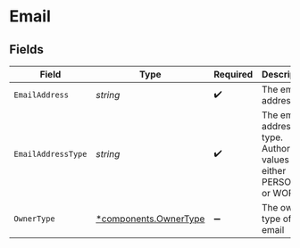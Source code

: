 # Email


## Fields

| Field                                                                  | Type                                                                   | Required                                                               | Description                                                            |
| ---------------------------------------------------------------------- | ---------------------------------------------------------------------- | ---------------------------------------------------------------------- | ---------------------------------------------------------------------- |
| `EmailAddress`                                                         | *string*                                                               | :heavy_check_mark:                                                     | The email address                                                      |
| `EmailAddressType`                                                     | *string*                                                               | :heavy_check_mark:                                                     | The email address type. Authorized values are either PERSONAL or WORK. |
| `OwnerType`                                                            | [*components.OwnerType](../../models/components/ownertype.md)          | :heavy_minus_sign:                                                     | The owner type of an email                                             |